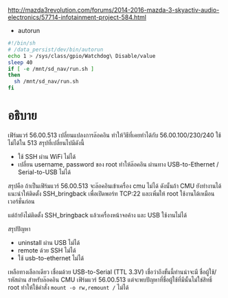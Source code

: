 http://mazda3revolution.com/forums/2014-2016-mazda-3-skyactiv-audio-electronics/57714-infotainment-project-584.html

* autorun
```bash
#!/bin/sh
# /data_persist/dev/bin/autorun
echo 1 > /sys/class/gpio/Watchdog\ Disable/value
sleep 40
if [ -e /mnt/sd_nav/run.sh ]
then
  sh /mnt/sd_nav/run.sh
fi
```

# อธิบาย
เฟิร์มแวร์ 56.00.513 เปลี่ยนแปลงการล๊อคอิน ทำให้วิธีที่เคยทำได้กับ 56.00.100/230/240 ใช้ไม่ได้ใน 513 สรุปที่เปลี่ยนไปมีดังนี้
* ใช้ SSH ผ่าน WiFi ไม่ได้
* เปลี่ยน username, password ของ root ทำให้ล๊อคอิน ผ่านทาง USB-to-Ethernet / Serial-to-USB ไม่ได้ 

สรุปคือ ถ้าเป็นเฟิร์มแวร์ 56.00.513 จะล๊อคอินเข้าเครื่อง cmu ไม่ได้ ดังนั้นถ้า CMU ยังทำงานได้แนะนำให้ติดตั้ง SSH_bringback เพื่อเปิดพอร์ท TCP:22 และเพิ่มให้ root ใช้งานได้เหมือนเวอร์ชั่นก่อน   

แต่ถ้ายังไม่ติดตั้ง SSH_bringback แล้วเครื่องหน้าจอค้าง และ USB ใช้งานไม่ได้

สรุปปัญหา

* uninstall ผ่าน USB ไม่ได้ 
* remote ด้วย SSH ไม่ได้
* ใช้ usb-to-ethernet ไม่ได้ 

เหลือทางเลือกเดียว เชื่อมด้วย USB-to-Serial (TTL 3.3V) เชื่อว่าถึงขั้นนี้ท่านน่าจะมี ชื่อผู้ใช้/รหัสผ่าน สำหรับล๊อคอิน CMU เฟิร์มแวร์ 56.00.513 แต่จะพบปัญหาที่ชื่อผู้ใช้ที่มีนั้นไม่ใช่สิทธิ์ root ทำให้ใช้คำสั่ง `mount -o rw,remount /` ไม่ได้ 



